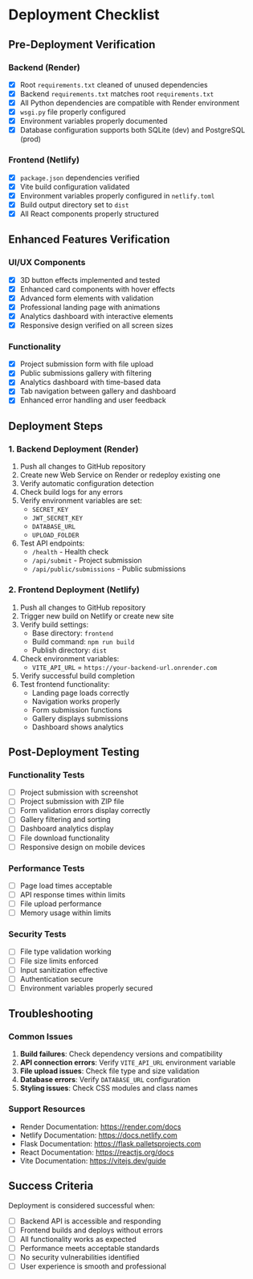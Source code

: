 # Deployment Checklist

## Pre-Deployment Verification

### Backend (Render)
- [x] Root `requirements.txt` cleaned of unused dependencies
- [x] Backend `requirements.txt` matches root `requirements.txt`
- [x] All Python dependencies are compatible with Render environment
- [x] `wsgi.py` file properly configured
- [x] Environment variables properly documented
- [x] Database configuration supports both SQLite (dev) and PostgreSQL (prod)

### Frontend (Netlify)
- [x] `package.json` dependencies verified
- [x] Vite build configuration validated
- [x] Environment variables properly configured in `netlify.toml`
- [x] Build output directory set to `dist`
- [x] All React components properly structured

## Enhanced Features Verification

### UI/UX Components
- [x] 3D button effects implemented and tested
- [x] Enhanced card components with hover effects
- [x] Advanced form elements with validation
- [x] Professional landing page with animations
- [x] Analytics dashboard with interactive elements
- [x] Responsive design verified on all screen sizes

### Functionality
- [x] Project submission form with file upload
- [x] Public submissions gallery with filtering
- [x] Analytics dashboard with time-based data
- [x] Tab navigation between gallery and dashboard
- [x] Enhanced error handling and user feedback

## Deployment Steps

### 1. Backend Deployment (Render)
1. Push all changes to GitHub repository
2. Create new Web Service on Render or redeploy existing one
3. Verify automatic configuration detection
4. Check build logs for any errors
5. Verify environment variables are set:
   - `SECRET_KEY`
   - `JWT_SECRET_KEY`
   - `DATABASE_URL`
   - `UPLOAD_FOLDER`
6. Test API endpoints:
   - `/health` - Health check
   - `/api/submit` - Project submission
   - `/api/public/submissions` - Public submissions

### 2. Frontend Deployment (Netlify)
1. Push all changes to GitHub repository
2. Trigger new build on Netlify or create new site
3. Verify build settings:
   - Base directory: `frontend`
   - Build command: `npm run build`
   - Publish directory: `dist`
4. Check environment variables:
   - `VITE_API_URL` = `https://your-backend-url.onrender.com`
5. Verify successful build completion
6. Test frontend functionality:
   - Landing page loads correctly
   - Navigation works properly
   - Form submission functions
   - Gallery displays submissions
   - Dashboard shows analytics

## Post-Deployment Testing

### Functionality Tests
- [ ] Project submission with screenshot
- [ ] Project submission with ZIP file
- [ ] Form validation errors display correctly
- [ ] Gallery filtering and sorting
- [ ] Dashboard analytics display
- [ ] File download functionality
- [ ] Responsive design on mobile devices

### Performance Tests
- [ ] Page load times acceptable
- [ ] API response times within limits
- [ ] File upload performance
- [ ] Memory usage within limits

### Security Tests
- [ ] File type validation working
- [ ] File size limits enforced
- [ ] Input sanitization effective
- [ ] Authentication secure
- [ ] Environment variables properly secured

## Troubleshooting

### Common Issues
1. **Build failures**: Check dependency versions and compatibility
2. **API connection errors**: Verify `VITE_API_URL` environment variable
3. **File upload issues**: Check file type and size validation
4. **Database errors**: Verify `DATABASE_URL` configuration
5. **Styling issues**: Check CSS modules and class names

### Support Resources
- Render Documentation: https://render.com/docs
- Netlify Documentation: https://docs.netlify.com
- Flask Documentation: https://flask.palletsprojects.com
- React Documentation: https://reactjs.org/docs
- Vite Documentation: https://vitejs.dev/guide

## Success Criteria

Deployment is considered successful when:
- [ ] Backend API is accessible and responding
- [ ] Frontend builds and deploys without errors
- [ ] All functionality works as expected
- [ ] Performance meets acceptable standards
- [ ] No security vulnerabilities identified
- [ ] User experience is smooth and professional